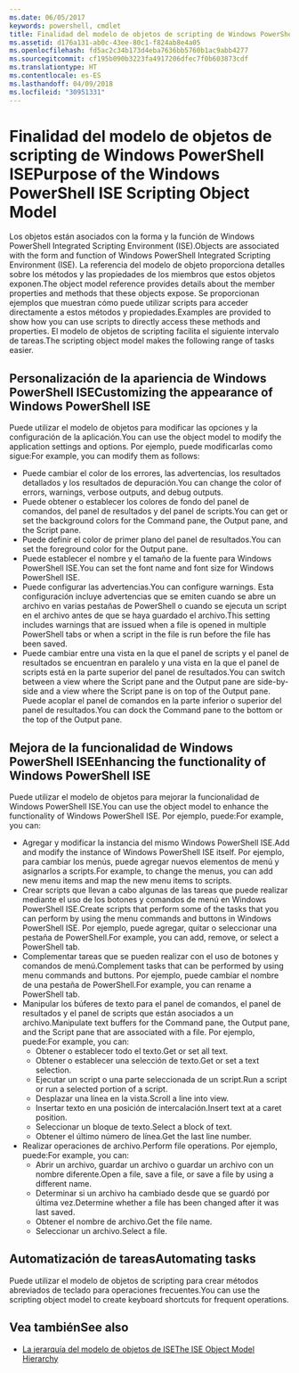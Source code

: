 ```yaml
---
ms.date: 06/05/2017
keywords: powershell, cmdlet
title: Finalidad del modelo de objetos de scripting de Windows PowerShell ISE
ms.assetid: d176a131-ab0c-43ee-80c1-f824ab8e4a05
ms.openlocfilehash: fd5ac2c34b173d4eba7636bb5760b1ac9abb4277
ms.sourcegitcommit: cf195b090b3223fa4917206dfec7f0b603873cdf
ms.translationtype: HT
ms.contentlocale: es-ES
ms.lasthandoff: 04/09/2018
ms.locfileid: "30951331"
---
```

# <a name="purpose-of-the-windows-powershell-ise-scripting-object-model"></a><span data-ttu-id="8dffd-103">Finalidad del modelo de objetos de scripting de Windows PowerShell ISE</span><span class="sxs-lookup"><span data-stu-id="8dffd-103">Purpose of the Windows PowerShell ISE Scripting Object Model</span></span>

<span data-ttu-id="8dffd-104">Los objetos están asociados con la forma y la función de Windows PowerShell Integrated Scripting Environment (ISE).</span><span class="sxs-lookup"><span data-stu-id="8dffd-104">Objects are associated with the form and function of Windows PowerShell Integrated Scripting Environment (ISE).</span></span> <span data-ttu-id="8dffd-105">La referencia del modelo de objeto proporciona detalles sobre los métodos y las propiedades de los miembros que estos objetos exponen.</span><span class="sxs-lookup"><span data-stu-id="8dffd-105">The object model reference provides details about the member properties and methods that these objects expose.</span></span> <span data-ttu-id="8dffd-106">Se proporcionan ejemplos que muestran cómo puede utilizar scripts para acceder directamente a estos métodos y propiedades.</span><span class="sxs-lookup"><span data-stu-id="8dffd-106">Examples are provided to show how you can use scripts to directly access these methods and properties.</span></span> <span data-ttu-id="8dffd-107">El modelo de objetos de scripting facilita el siguiente intervalo de tareas.</span><span class="sxs-lookup"><span data-stu-id="8dffd-107">The scripting object model makes the following range of tasks easier.</span></span>

## <a name="customizing-the-appearance-of-windows-powershell-ise"></a><span data-ttu-id="8dffd-108">Personalización de la apariencia de Windows PowerShell ISE</span><span class="sxs-lookup"><span data-stu-id="8dffd-108">Customizing the appearance of Windows PowerShell ISE</span></span>

<span data-ttu-id="8dffd-109">Puede utilizar el modelo de objetos para modificar las opciones y la configuración de la aplicación.</span><span class="sxs-lookup"><span data-stu-id="8dffd-109">You can use the object model to modify the application settings and options.</span></span> <span data-ttu-id="8dffd-110">Por ejemplo, puede modificarlas como sigue:</span><span class="sxs-lookup"><span data-stu-id="8dffd-110">For example, you can modify them as follows:</span></span>

- <span data-ttu-id="8dffd-111">Puede cambiar el color de los errores, las advertencias, los resultados detallados y los resultados de depuración.</span><span class="sxs-lookup"><span data-stu-id="8dffd-111">You can change the color of errors, warnings, verbose outputs, and debug outputs.</span></span>
- <span data-ttu-id="8dffd-112">Puede obtener o establecer los colores de fondo del panel de comandos, del panel de resultados y del panel de scripts.</span><span class="sxs-lookup"><span data-stu-id="8dffd-112">You can get or set the background colors for the Command pane, the Output pane, and the Script pane.</span></span>
- <span data-ttu-id="8dffd-113">Puede definir el color de primer plano del panel de resultados.</span><span class="sxs-lookup"><span data-stu-id="8dffd-113">You can set the foreground color for the Output pane.</span></span>
- <span data-ttu-id="8dffd-114">Puede establecer el nombre y el tamaño de la fuente para Windows PowerShell ISE.</span><span class="sxs-lookup"><span data-stu-id="8dffd-114">You can set the font name and font size for Windows PowerShell ISE.</span></span>
- <span data-ttu-id="8dffd-115">Puede configurar las advertencias.</span><span class="sxs-lookup"><span data-stu-id="8dffd-115">You can configure warnings.</span></span> <span data-ttu-id="8dffd-116">Esta configuración incluye advertencias que se emiten cuando se abre un archivo en varias pestañas de PowerShell o cuando se ejecuta un script en el archivo antes de que se haya guardado el archivo.</span><span class="sxs-lookup"><span data-stu-id="8dffd-116">This setting includes warnings that are issued when a file is opened in multiple PowerShell tabs or when a script in the file is run before the file has been saved.</span></span>
- <span data-ttu-id="8dffd-117">Puede cambiar entre una vista en la que el panel de scripts y el panel de resultados se encuentran en paralelo y una vista en la que el panel de scripts está en la parte superior del panel de resultados.</span><span class="sxs-lookup"><span data-stu-id="8dffd-117">You can switch between a view where the Script pane and the Output pane are side-by-side and a view where the Script pane is on top of the Output pane.</span></span> <span data-ttu-id="8dffd-118">Puede acoplar el panel de comandos en la parte inferior o superior del panel de resultados.</span><span class="sxs-lookup"><span data-stu-id="8dffd-118">You can dock the Command pane to the bottom or the top of the Output pane.</span></span>

## <a name="enhancing-the-functionality-of-windows-powershell-ise"></a><span data-ttu-id="8dffd-119">Mejora de la funcionalidad de Windows PowerShell ISE</span><span class="sxs-lookup"><span data-stu-id="8dffd-119">Enhancing the functionality of Windows PowerShell ISE</span></span>

<span data-ttu-id="8dffd-120">Puede utilizar el modelo de objetos para mejorar la funcionalidad de Windows PowerShell ISE.</span><span class="sxs-lookup"><span data-stu-id="8dffd-120">You can use the object model to enhance the functionality of Windows PowerShell ISE.</span></span> <span data-ttu-id="8dffd-121">Por ejemplo, puede:</span><span class="sxs-lookup"><span data-stu-id="8dffd-121">For example, you can:</span></span>

- <span data-ttu-id="8dffd-122">Agregar y modificar la instancia del mismo Windows PowerShell ISE.</span><span class="sxs-lookup"><span data-stu-id="8dffd-122">Add and modify the instance of Windows PowerShell ISE itself.</span></span> <span data-ttu-id="8dffd-123">Por ejemplo, para cambiar los menús, puede agregar nuevos elementos de menú y asignarlos a scripts.</span><span class="sxs-lookup"><span data-stu-id="8dffd-123">For example, to change the menus, you can add new menu items and map the new menu items to scripts.</span></span>
- <span data-ttu-id="8dffd-124">Crear scripts que llevan a cabo algunas de las tareas que puede realizar mediante el uso de los botones y comandos de menú en Windows PowerShell ISE.</span><span class="sxs-lookup"><span data-stu-id="8dffd-124">Create scripts that perform some of the tasks that you can perform by using the menu commands and buttons in Windows PowerShell ISE.</span></span> <span data-ttu-id="8dffd-125">Por ejemplo, puede agregar, quitar o seleccionar una pestaña de PowerShell.</span><span class="sxs-lookup"><span data-stu-id="8dffd-125">For example, you can add, remove, or select a PowerShell tab.</span></span>
- <span data-ttu-id="8dffd-126">Complementar tareas que se pueden realizar con el uso de botones y comandos de menú.</span><span class="sxs-lookup"><span data-stu-id="8dffd-126">Complement tasks that can be performed by using menu commands and buttons.</span></span> <span data-ttu-id="8dffd-127">Por ejemplo, puede cambiar el nombre de una pestaña de PowerShell.</span><span class="sxs-lookup"><span data-stu-id="8dffd-127">For example, you can rename a PowerShell tab.</span></span>
- <span data-ttu-id="8dffd-128">Manipular los búferes de texto para el panel de comandos, el panel de resultados y el panel de scripts que están asociados a un archivo.</span><span class="sxs-lookup"><span data-stu-id="8dffd-128">Manipulate text buffers for the Command pane, the Output pane, and the Script pane that are associated with a file.</span></span> <span data-ttu-id="8dffd-129">Por ejemplo, puede:</span><span class="sxs-lookup"><span data-stu-id="8dffd-129">For example, you can:</span></span>
  - <span data-ttu-id="8dffd-130">Obtener o establecer todo el texto.</span><span class="sxs-lookup"><span data-stu-id="8dffd-130">Get or set all text.</span></span>
  - <span data-ttu-id="8dffd-131">Obtener o establecer una selección de texto.</span><span class="sxs-lookup"><span data-stu-id="8dffd-131">Get or set a text selection.</span></span>
  - <span data-ttu-id="8dffd-132">Ejecutar un script o una parte seleccionada de un script.</span><span class="sxs-lookup"><span data-stu-id="8dffd-132">Run a script or run a selected portion of a script.</span></span>
  - <span data-ttu-id="8dffd-133">Desplazar una línea en la vista.</span><span class="sxs-lookup"><span data-stu-id="8dffd-133">Scroll a line into view.</span></span>
  - <span data-ttu-id="8dffd-134">Insertar texto en una posición de intercalación.</span><span class="sxs-lookup"><span data-stu-id="8dffd-134">Insert text at a caret position.</span></span>
  - <span data-ttu-id="8dffd-135">Seleccionar un bloque de texto.</span><span class="sxs-lookup"><span data-stu-id="8dffd-135">Select a block of text.</span></span>
  - <span data-ttu-id="8dffd-136">Obtener el último número de línea.</span><span class="sxs-lookup"><span data-stu-id="8dffd-136">Get the last line number.</span></span>
- <span data-ttu-id="8dffd-137">Realizar operaciones de archivo.</span><span class="sxs-lookup"><span data-stu-id="8dffd-137">Perform file operations.</span></span> <span data-ttu-id="8dffd-138">Por ejemplo, puede:</span><span class="sxs-lookup"><span data-stu-id="8dffd-138">For example, you can:</span></span>
  - <span data-ttu-id="8dffd-139">Abrir un archivo, guardar un archivo o guardar un archivo con un nombre diferente.</span><span class="sxs-lookup"><span data-stu-id="8dffd-139">Open a file, save a file, or save a file by using a different name.</span></span>
  - <span data-ttu-id="8dffd-140">Determinar si un archivo ha cambiado desde que se guardó por última vez.</span><span class="sxs-lookup"><span data-stu-id="8dffd-140">Determine whether a file has been changed after it was last saved.</span></span>
  - <span data-ttu-id="8dffd-141">Obtener el nombre de archivo.</span><span class="sxs-lookup"><span data-stu-id="8dffd-141">Get the file name.</span></span>
  - <span data-ttu-id="8dffd-142">Seleccionar un archivo.</span><span class="sxs-lookup"><span data-stu-id="8dffd-142">Select a file.</span></span>

## <a name="automating-tasks"></a><span data-ttu-id="8dffd-143">Automatización de tareas</span><span class="sxs-lookup"><span data-stu-id="8dffd-143">Automating tasks</span></span>

<span data-ttu-id="8dffd-144">Puede utilizar el modelo de objetos de scripting para crear métodos abreviados de teclado para operaciones frecuentes.</span><span class="sxs-lookup"><span data-stu-id="8dffd-144">You can use the scripting object model to create keyboard shortcuts for frequent operations.</span></span>

## <a name="see-also"></a><span data-ttu-id="8dffd-145">Vea también</span><span class="sxs-lookup"><span data-stu-id="8dffd-145">See also</span></span>

- [<span data-ttu-id="8dffd-146">La jerarquía del modelo de objetos de ISE</span><span class="sxs-lookup"><span data-stu-id="8dffd-146">The ISE Object Model Hierarchy</span></span>](The-ISE-Object-Model-Hierarchy.md)
